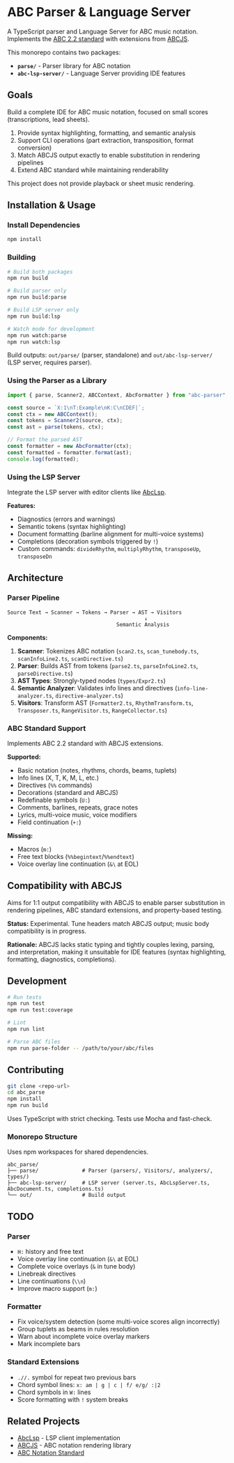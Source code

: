 # ABC Parser & Language Server

A TypeScript parser and Language Server for ABC music notation. Implements the [ABC 2.2 standard](https://abcnotation.com/wiki/abc:standard:v2.2) with extensions from [ABCJS](https://github.com/paulrosen/abcjs).

This monorepo contains two packages:
- **`parse/`** - Parser library for ABC notation
- **`abc-lsp-server/`** - Language Server providing IDE features

## Goals

Build a complete IDE for ABC music notation, focused on small scores (transcriptions, lead sheets).

1. Provide syntax highlighting, formatting, and semantic analysis
2. Support CLI operations (part extraction, transposition, format conversion)
3. Match ABCJS output exactly to enable substitution in rendering pipelines
4. Extend ABC standard while maintaining renderability

This project does not provide playback or sheet music rendering.

## Installation & Usage

### Install Dependencies

```bash
npm install
```

### Building

```bash
# Build both packages
npm run build

# Build parser only
npm run build:parse

# Build LSP server only
npm run build:lsp

# Watch mode for development
npm run watch:parse
npm run watch:lsp
```

Build outputs: `out/parse/` (parser, standalone) and `out/abc-lsp-server/` (LSP server, requires parser).

### Using the Parser as a Library

```typescript
import { parse, Scanner2, ABCContext, AbcFormatter } from "abc-parser";

const source = `X:1\nT:Example\nK:C\nCDEF|`;
const ctx = new ABCContext();
const tokens = Scanner2(source, ctx);
const ast = parse(tokens, ctx);

// Format the parsed AST
const formatter = new AbcFormatter(ctx);
const formatted = formatter.format(ast);
console.log(formatted);
```

### Using the LSP Server

Integrate the LSP server with editor clients like [AbcLsp](https://github.com/AntoineBalaine/AbcLsp).

**Features:**
- Diagnostics (errors and warnings)
- Semantic tokens (syntax highlighting)
- Document formatting (barline alignment for multi-voice systems)
- Completions (decoration symbols triggered by `!`)
- Custom commands: `divideRhythm`, `multiplyRhythm`, `transposeUp`, `transposeDn`

## Architecture

### Parser Pipeline

```
Source Text → Scanner → Tokens → Parser → AST → Visitors
                                            ↓
                                   Semantic Analysis
```

**Components:**

1. **Scanner**: Tokenizes ABC notation (`scan2.ts`, `scan_tunebody.ts`, `scanInfoLine2.ts`, `scanDirective.ts`)
2. **Parser**: Builds AST from tokens (`parse2.ts`, `parseInfoLine2.ts`, `parseDirective.ts`)
3. **AST Types**: Strongly-typed nodes (`types/Expr2.ts`)
4. **Semantic Analyzer**: Validates info lines and directives (`info-line-analyzer.ts`, `directive-analyzer.ts`)
5. **Visitors**: Transform AST (`Formatter2.ts`, `RhythmTransform.ts`, `Transposer.ts`, `RangeVisitor.ts`, `RangeCollector.ts`)

### ABC Standard Support

Implements ABC 2.2 standard with ABCJS extensions.

**Supported:**
- Basic notation (notes, rhythms, chords, beams, tuplets)
- Info lines (X, T, K, M, L, etc.)
- Directives (`%%` commands)
- Decorations (standard and ABCJS)
- Redefinable symbols (`U:`)
- Comments, barlines, repeats, grace notes
- Lyrics, multi-voice music, voice modifiers
- Field continuation (`+:`)

**Missing:**
- Macros (`m:`)
- Free text blocks (`%%begintext`/`%%endtext`)
- Voice overlay line continuation (`&\` at EOL)

## Compatibility with ABCJS

Aims for 1:1 output compatibility with ABCJS to enable parser substitution in rendering pipelines, ABC standard extensions, and property-based testing.

**Status:** Experimental. Tune headers match ABCJS output; music body compatibility is in progress.

**Rationale:** ABCJS lacks static typing and tightly couples lexing, parsing, and interpretation, making it unsuitable for IDE features (syntax highlighting, formatting, diagnostics, completions).

## Development

```bash
# Run tests
npm run test
npm run test:coverage

# Lint
npm run lint

# Parse ABC files
npm run parse-folder -- /path/to/your/abc/files
```

## Contributing

```bash
git clone <repo-url>
cd abc_parse
npm install
npm run build
```

Uses TypeScript with strict checking. Tests use Mocha and fast-check.

### Monorepo Structure

Uses npm workspaces for shared dependencies.

```
abc_parse/
├── parse/              # Parser (parsers/, Visitors/, analyzers/, types/)
├── abc-lsp-server/     # LSP server (server.ts, AbcLspServer.ts, AbcDocument.ts, completions.ts)
└── out/                # Build output
```

## TODO

### Parser
- `H:` history and free text
- Voice overlay line continuation (`&\` at EOL)
- Complete voice overlays (`&` in tune body)
- Linebreak directives
- Line continuations (`\\n`)
- Improve macro support (`m:`)

### Formatter
- Fix voice/system detection (some multi-voice scores align incorrectly)
- Group tuplets as beams in rules resolution
- Warn about incomplete voice overlay markers
- Mark incomplete bars

### Standard Extensions
- `.//.` symbol for repeat two previous bars
- Chord symbol lines: `x: am | g | c | f/ e/g/ :|2`
- Chord symbols in `W:` lines
- Score formatting with `!` system breaks

## Related Projects

- [AbcLsp](https://github.com/AntoineBalaine/AbcLsp) - LSP client implementation
- [ABCJS](https://github.com/paulrosen/abcjs) - ABC notation rendering library
- [ABC Notation Standard](https://abcnotation.com/wiki/abc:standard:v2.2)
